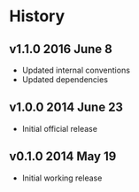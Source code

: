 # History

## v1.1.0 2016 June 8
- Updated internal conventions
- Updated dependencies

## v1.0.0 2014 June 23
- Initial official release

## v0.1.0 2014 May 19
- Initial working release
